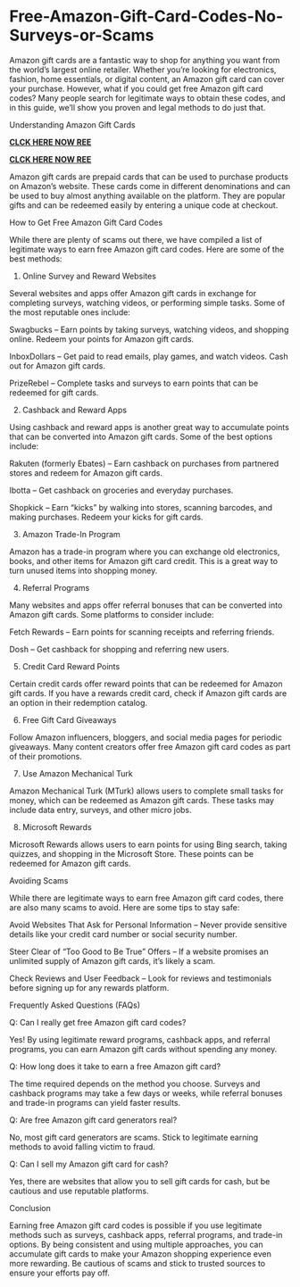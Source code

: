 # Free-Amazon-Gift-Card-Codes-No-Surveys-or-Scams
Amazon gift cards are a fantastic way to shop for anything you want from the world’s largest online retailer. Whether you’re looking for electronics, fashion, home essentials, or digital content, an Amazon gift card can cover your purchase. However, what if you could get free Amazon gift card codes? Many people search for legitimate ways to obtain these codes, and in this guide, we’ll show you proven and legal methods to do just that.

Understanding Amazon Gift Cards

**[CLCK HERE NOW REE](https://tinyurl.com/amazongiftcard2423)**

**[CLCK HERE NOW REE](https://tinyurl.com/amazongiftcard2423)**

Amazon gift cards are prepaid cards that can be used to purchase products on Amazon’s website. These cards come in different denominations and can be used to buy almost anything available on the platform. They are popular gifts and can be redeemed easily by entering a unique code at checkout.

How to Get Free Amazon Gift Card Codes

While there are plenty of scams out there, we have compiled a list of legitimate ways to earn free Amazon gift card codes. Here are some of the best methods:

1. Online Survey and Reward Websites

Several websites and apps offer Amazon gift cards in exchange for completing surveys, watching videos, or performing simple tasks. Some of the most reputable ones include:

Swagbucks – Earn points by taking surveys, watching videos, and shopping online. Redeem your points for Amazon gift cards.

InboxDollars – Get paid to read emails, play games, and watch videos. Cash out for Amazon gift cards.

PrizeRebel – Complete tasks and surveys to earn points that can be redeemed for gift cards.

2. Cashback and Reward Apps

Using cashback and reward apps is another great way to accumulate points that can be converted into Amazon gift cards. Some of the best options include:

Rakuten (formerly Ebates) – Earn cashback on purchases from partnered stores and redeem for Amazon gift cards.

Ibotta – Get cashback on groceries and everyday purchases.

Shopkick – Earn “kicks” by walking into stores, scanning barcodes, and making purchases. Redeem your kicks for gift cards.

3. Amazon Trade-In Program

Amazon has a trade-in program where you can exchange old electronics, books, and other items for Amazon gift card credit. This is a great way to turn unused items into shopping money.

4. Referral Programs

Many websites and apps offer referral bonuses that can be converted into Amazon gift cards. Some platforms to consider include:

Fetch Rewards – Earn points for scanning receipts and referring friends.

Dosh – Get cashback for shopping and referring new users.

5. Credit Card Reward Points

Certain credit cards offer reward points that can be redeemed for Amazon gift cards. If you have a rewards credit card, check if Amazon gift cards are an option in their redemption catalog.

6. Free Gift Card Giveaways

Follow Amazon influencers, bloggers, and social media pages for periodic giveaways. Many content creators offer free Amazon gift card codes as part of their promotions.

7. Use Amazon Mechanical Turk

Amazon Mechanical Turk (MTurk) allows users to complete small tasks for money, which can be redeemed as Amazon gift cards. These tasks may include data entry, surveys, and other micro jobs.

8. Microsoft Rewards

Microsoft Rewards allows users to earn points for using Bing search, taking quizzes, and shopping in the Microsoft Store. These points can be redeemed for Amazon gift cards.

Avoiding Scams

While there are legitimate ways to earn free Amazon gift card codes, there are also many scams to avoid. Here are some tips to stay safe:

Avoid Websites That Ask for Personal Information – Never provide sensitive details like your credit card number or social security number.

Steer Clear of “Too Good to Be True” Offers – If a website promises an unlimited supply of Amazon gift cards, it’s likely a scam.

Check Reviews and User Feedback – Look for reviews and testimonials before signing up for any rewards platform.

Frequently Asked Questions (FAQs)

Q: Can I really get free Amazon gift card codes?

Yes! By using legitimate reward programs, cashback apps, and referral programs, you can earn Amazon gift cards without spending any money.

Q: How long does it take to earn a free Amazon gift card?

The time required depends on the method you choose. Surveys and cashback programs may take a few days or weeks, while referral bonuses and trade-in programs can yield faster results.

Q: Are free Amazon gift card generators real?

No, most gift card generators are scams. Stick to legitimate earning methods to avoid falling victim to fraud.

Q: Can I sell my Amazon gift card for cash?

Yes, there are websites that allow you to sell gift cards for cash, but be cautious and use reputable platforms.

Conclusion

Earning free Amazon gift card codes is possible if you use legitimate methods such as surveys, cashback apps, referral programs, and trade-in options. By being consistent and using multiple approaches, you can accumulate gift cards to make your Amazon shopping experience even more rewarding. Be cautious of scams and stick to trusted sources to ensure your efforts pay off.
